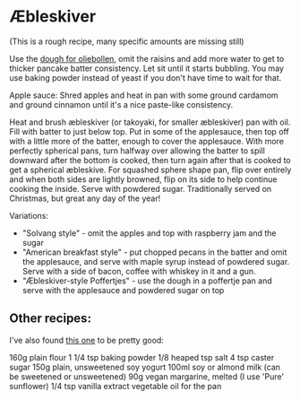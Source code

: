 # Æbleskiver

(This is a rough recipe, many specific amounts are missing still)

Use the [dough for oliebollen](Oliebollen.md), omit the raisins and add more water to get to thicker pancake batter consistency. Let sit until it starts bubbling. You may use baking powder instead of yeast if you don't have time to wait for that.

Apple sauce:
Shred apples and heat in pan with some ground cardamom and ground cinnamon until it's a nice paste-like consistency.

Heat and brush æbleskiver (or takoyaki, for smaller æbleskiver) pan with oil. Fill with batter to just below top. Put in some of the applesauce, then top off with a little more of the batter, enough to cover the applesauce. With more perfectly spherical pans, turn halfway over allowing the batter to spill downward after the bottom is cooked, then turn again after that is cooked to get a spherical æbleskive. For squashed sphere shape pan, flip over entirely and when both sides are lightly browned, flip on its side to help continue cooking the inside. Serve with powdered sugar. Traditionally served on Christmas, but great any day of the year!

Variations:
- "Solvang style" - omit the apples and top with raspberry jam and the sugar
- "American breakfast style" - put chopped pecans in the batter and omit the applesauce, and serve with maple syrup instead of powdered sugar. Serve with a side of bacon, coffee with whiskey in it and a gun.
- "Æbleskiver-style Poffertjes" - use the dough in a poffertje pan and serve with the applesauce and powdered sugar on top

## Other recipes:
I've also found [this one](http://www.maplespice.com/2009/01/vegan-aebleskiver.html) to be pretty good:

160g plain flour
1 1/4 tsp baking powder
1/8 heaped tsp salt
4 tsp caster sugar
150g plain, unsweetened soy yogurt
100ml soy or almond milk (can be sweetened or unsweetened)
90g vegan margarine, melted (I use 'Pure' sunflower)
1/4 tsp vanilla extract
vegetable oil for the pan